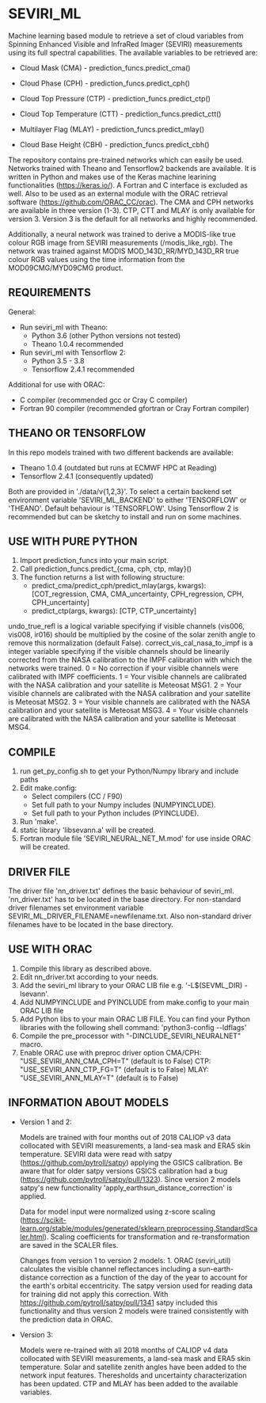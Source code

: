 # SEVIRI_ML
Machine learning based module to retrieve a set of cloud variables from Spinning Enhanced Visible and InfraRed Imager (SEVIRI) measurements using its full spectral capabilities. The available variables to be retrieved are:

- Cloud Mask (CMA) - prediction_funcs.predict_cma()

- Cloud Phase (CPH) - prediction_funcs.predict_cph()

- Cloud Top Pressure (CTP) - prediction_funcs.predict_ctp()

- Cloud Top Temperature (CTT) - prediction_funcs.predict_ctt()

- Multilayer Flag (MLAY) - prediction_funcs.predict_mlay()

- Cloud Base Height (CBH) - prediction_funcs.predict_cbh()


The repository contains pre-trained networks which can easily be used. Networks trained with Theano and Tensorflow2 backends are available. It is written in Python and makes use of the Keras machine learining functionalities (https://keras.io/). A Fortran and C interface is excluded as well. Also to be used as an external module with the ORAC retrieval software (https://github.com/ORAC_CC/orac). The CMA and CPH networks are available in three version (1-3). CTP, CTT and MLAY is only available for version 3. Version 3 is the default for all networks and highly recommended. 

Additionally, a neural network was trained to derive a MODIS-like true colour RGB image from SEVIRI measurements (/modis_like_rgb). The network was trained against MODIS MOD_143D_RR/MYD_143D_RR true colour RGB values using the time information from the MOD09CMG/MYD09CMG product. 

REQUIREMENTS
-------------------------------------------
General:
- Run seviri_ml with Theano:
   - Python 3.6 (other Python versions not tested)
   - Theano 1.0.4 recommended
- Run seviri_ml with Tensorflow 2:
   - Python 3.5 - 3.8
   - Tensorflow 2.4.1 recommended

Additional for use with ORAC:
   - C compiler (recommended gcc or Cray C compiler)
   - Fortran 90 compiler (recommended gfortran or Cray Fortran compiler)
   
THEANO OR TENSORFLOW
-------------------------------------------
In this repo models trained with two different backends are available:
   - Theano 1.0.4 (outdated but runs at ECMWF HPC at Reading)
   - Tensorflow 2.4.1 (consequently updated)

Both are provided in './data/v{1,2,3}'. To select a certain backend set environment variable 'SEVIRI_ML_BACKEND' to either 'TENSORFLOW' or 'THEANO'. Default behaviour is 'TENSORFLOW'. Using Tensorflow 2 is recommended but can be sketchy to install and run on some machines.

USE WITH PURE PYTHON
-------------------------------------------
1. Import prediction_funcs into your main script.
2. Call prediction_funcs.predict_{cma, cph, ctp, mlay}()
3. The function returns a list with following structure: 
   - predict_cma/predict_cph/predict_mlay(args, kwargs): [COT_regression, CMA, CMA_uncertainty, CPH_regression, CPH, CPH_uncertainty]
   - predict_ctp(args, kwargs): [CTP, CTP_uncertainty]

undo_true_refl is a logical variable specifying if visible channels (vis006, vis008, ir016) should be multiplied by the cosine of the solar zenith angle to remove this normalization (default False). correct_vis_cal_nasa_to_impf is a integer variable specifying if the visible channels should be linearily corrected from the NASA calibration to the IMPF calibration with which the networks were trained. 0 = No correction if your visible channels were calibrated with IMPF coefficients. 1 = Your visible channels are calibrated with the NASA calibration and your satellite is Meteosat MSG1. 2 = Your visible channels are calibrated with the NASA calibration and your satellite is Meteosat MSG2. 3 = Your visible channels are calibrated with the NASA calibration and your satellite is Meteosat MSG3. 4 = Your visible channels are calibrated with the NASA calibration and your satellite is Meteosat MSG4.

COMPILE
-------------------------------------------
1. run get_py_config.sh to get your Python/Numpy library and include paths
2. Edit make.config:
   - Select compilers (CC / F90)
   - Set full path to your Numpy includes (NUMPYINCLUDE).
   - Set full path to your Python includes (PYINCLUDE). 
2. Run 'make'.
3. static library 'libsevann.a' will be created.
4. Fortran module file 'SEVIRI_NEURAL_NET_M.mod' for use 
   inside ORAC will be created.

DRIVER FILE
-------------------------------------------
The driver file 'nn_driver.txt' defines the basic behaviour of seviri_ml. 'nn_driver.txt' has to be located in the base directory. For non-standard driver filenames set environment variable SEVIRI_ML_DRIVER_FILENAME=newfilename.txt. Also non-standard driver filenames have to be located in the base directory.

USE WITH ORAC
-------------------------------------------
1. Compile this library as described above.
2. Edit nn_driver.txt according to your needs.
3. Add the seviri_ml library to your ORAC LIB file e.g. '-L$(SEVML_DIR) -lsevann'.
4. Add NUMPYINCLUDE and PYINCLUDE from make.config to your main ORAC LIB file
5. Add Python libs to your main ORAC LIB FILE. You can find your Python libraries with the following shell command: 'python3-config --ldflags'
6. Compile the pre_processor with 
   "-DINCLUDE_SEVIRI_NEURALNET" macro.
6. Enable ORAC use with preproc driver option 
   CMA/CPH: "USE_SEVIRI_ANN_CMA_CPH=T" (default is to False)
   CTP: "USE_SEVIRI_ANN_CTP_FG=T" (default is to False)
   MLAY: "USE_SEVIRI_ANN_MLAY=T" (default is to False)
 
INFORMATION ABOUT MODELS
-------------------------------------------
- Version 1 and 2:

   Models are trained with four months out of 2018 CALIOP v3 data collocated with SEVIRI measurements, a land-sea mask and ERA5 skin temperature. SEVIRI data were read with satpy (https://github.com/pytroll/satpy) applying the GSICS calibration. Be aware that for older satpy versions GSICS calibration had a bug (https://github.com/pytroll/satpy/pull/1323). Since version 2 models satpy's new functionality 'apply_earthsun_distance_correction' is applied. 

   Data for model input were normalized using z-score scaling (https://scikit-learn.org/stable/modules/generated/sklearn.preprocessing.StandardScaler.html). Scaling coefficients for transformation and re-transformation are saved in the SCALER files.

   Changes from version 1 to version 2 models:
      1.  ORAC (seviri_util) calculates the visible channel reflectances including a sun-earth-distance correction as a function of the day of the year to account for the earth's orbital eccentricity. The satpy version used for reading data for training did not apply this correction. With https://github.com/pytroll/satpy/pull/1341 satpy included this functionality and thus version 2 models were trained consistently with the prediction data in ORAC.

- Version 3:

   Models were re-trained with all 2018 months of CALIOP v4 data collocated with SEVIRI measurements, a land-sea mask and ERA5 skin temperature. Solar and satellite zenith angles have been added to the network input features. Theresholds and uncertainty characterization has been updated. CTP and MLAY has been added to the available variables. 

